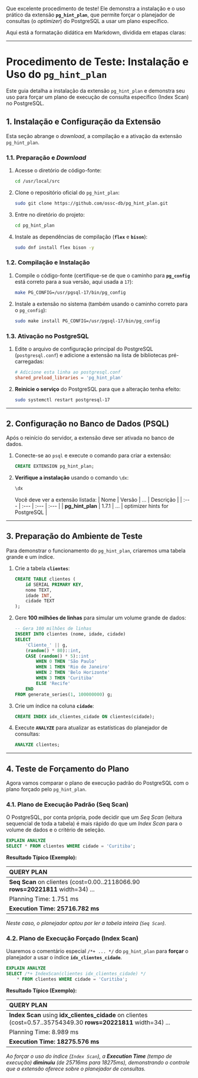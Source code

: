 Que excelente procedimento de teste\! Ele demonstra a instalação e o uso prático da extensão **`pg_hint_plan`**, que permite forçar o planejador de consultas (o *optimizer*) do PostgreSQL a usar um plano específico.

Aqui está a formatação didática em Markdown, dividida em etapas claras:

-----

# Procedimento de Teste: Instalação e Uso do `pg_hint_plan`

Este guia detalha a instalação da extensão `pg_hint_plan` e demonstra seu uso para forçar um plano de execução de consulta específico (Index Scan) no PostgreSQL.

## 1\. Instalação e Configuração da Extensão

Esta seção abrange o *download*, a compilação e a ativação da extensão `pg_hint_plan`.

### 1.1. Preparação e *Download*

1.  Acesse o diretório de código-fonte:

    ```bash
    cd /usr/local/src
    ```

2.  Clone o repositório oficial do `pg_hint_plan`:

    ```bash
    sudo git clone https://github.com/ossc-db/pg_hint_plan.git
    ```

3.  Entre no diretório do projeto:

    ```bash
    cd pg_hint_plan
    ```

4.  Instale as dependências de compilação (**`flex`** e **`bison`**):

    ```bash
    sudo dnf install flex bison -y
    ```

### 1.2. Compilação e Instalação

1.  Compile o código-fonte (certifique-se de que o caminho para **`pg_config`** está correto para a sua versão, aqui usada a `17`):

    ```bash
    make PG_CONFIG=/usr/pgsql-17/bin/pg_config
    ```

2.  Instale a extensão no sistema (também usando o caminho correto para o `pg_config`):

    ```bash
    sudo make install PG_CONFIG=/usr/pgsql-17/bin/pg_config
    ```

### 1.3. Ativação no PostgreSQL

1.  Edite o arquivo de configuração principal do PostgreSQL (`postgresql.conf`) e adicione a extensão na lista de bibliotecas pré-carregadas:

    ```conf
    # Adicione esta linha ao postgresql.conf
    shared_preload_libraries = 'pg_hint_plan'
    ```

2.  **Reinicie o serviço** do PostgreSQL para que a alteração tenha efeito:

    ```bash
    sudo systemctl restart postgresql-17
    ```

-----

## 2\. Configuração no Banco de Dados (PSQL)

Após o reinício do servidor, a extensão deve ser ativada no banco de dados.

1.  Conecte-se ao `psql` e execute o comando para criar a extensão:

    ```sql
    CREATE EXTENSION pg_hint_plan;
    ```

2.  **Verifique a instalação** usando o comando `\dx`:

    ```sql
    \dx
    ```

    Você deve ver a extensão listada:
    | Nome | Versão | ... | Descrição |
    | :--- | :--- | :--- | :--- |
    | **pg\_hint\_plan** | 1.7.1 | ... | optimizer hints for PostgreSQL |

-----

## 3\. Preparação do Ambiente de Teste

Para demonstrar o funcionamento do `pg_hint_plan`, criaremos uma tabela grande e um índice.

1.  Crie a tabela **`clientes`**:

    ```sql
    CREATE TABLE clientes (
        id SERIAL PRIMARY KEY,
        nome TEXT,
        idade INT,
        cidade TEXT
    );
    ```

2.  Gere **100 milhões de linhas** para simular um volume grande de dados:

    ```sql
    -- Gera 100 milhões de linhas
    INSERT INTO clientes (nome, idade, cidade)
    SELECT
        'Cliente_' || g,
        (random() * 80)::int,
        CASE (random() * 5)::int
            WHEN 0 THEN 'São Paulo'
            WHEN 1 THEN 'Rio de Janeiro'
            WHEN 2 THEN 'Belo Horizonte'
            WHEN 3 THEN 'Curitiba'
            ELSE 'Recife'
        END
    FROM generate_series(1, 100000000) g;
    ```

3.  Crie um índice na coluna **`cidade`**:

    ```sql
    CREATE INDEX idx_clientes_cidade ON clientes(cidade);
    ```

4.  Execute **`ANALYZE`** para atualizar as estatísticas do planejador de consultas:

    ```sql
    ANALYZE clientes;
    ```

-----

## 4\. Teste de Forçamento do Plano

Agora vamos comparar o plano de execução padrão do PostgreSQL com o plano forçado pelo `pg_hint_plan`.

### 4.1. Plano de Execução Padrão (Seq Scan)

O PostgreSQL, por conta própria, pode decidir que um *Seq Scan* (leitura sequencial de toda a tabela) é mais rápido do que um *Index Scan* para o volume de dados e o critério de seleção.

```sql
EXPLAIN ANALYZE
SELECT * FROM clientes WHERE cidade = 'Curitiba';
```

**Resultado Típico (Exemplo):**

| QUERY PLAN |
| :--- |
| **Seq Scan** on clientes (cost=0.00..2118066.90 **rows=20221811** width=34) ... |
| Planning Time: 1.751 ms |
| **Execution Time: 25716.782 ms** |

*Neste caso, o planejador optou por ler a tabela inteira (`Seq Scan`).*

### 4.2. Plano de Execução Forçado (Index Scan)

Usaremos o comentário especial `/*+ ... */` do `pg_hint_plan` para **forçar** o planejador a usar o índice **`idx_clientes_cidade`**.

```sql
EXPLAIN ANALYZE
SELECT /*+ IndexScan(clientes idx_clientes_cidade) */
    * FROM clientes WHERE cidade = 'Curitiba';
```

**Resultado Típico (Exemplo):**

| QUERY PLAN |
| :--- |
| **Index Scan** using **idx\_clientes\_cidade** on clientes (cost=0.57..35754349.30 **rows=20221811** width=34) ... |
| Planning Time: 8.989 ms |
| **Execution Time: 18275.576 ms** |

*Ao forçar o uso do índice (`Index Scan`), a **Execution Time** (tempo de execução) **diminuiu** (de 25716ms para 18275ms), demonstrando o controle que a extensão oferece sobre o planejador de consultas.*
